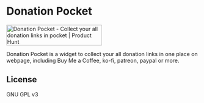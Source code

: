 # Donation Pocket

<a href="https://www.producthunt.com/posts/donation-pocket?utm_source=badge-featured&utm_medium=badge&utm_souce=badge-donation-pocket" target="_blank">
  <img src="https://api.producthunt.com/widgets/embed-image/v1/featured.svg?post_id=307352&theme=light" alt="Donation Pocket - Collect your all donation links in pocket | Product Hunt" style="width: 250px; height: 54px;" width="250" height="54" />
</a>

Donation Pocket is a widget to collect your all donation links in one place on webpage, including Buy Me a Coffee, ko-fi, patreon, paypal or more.

## License

GNU GPL v3

